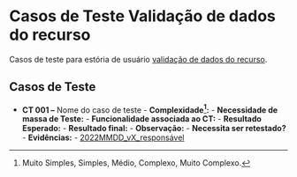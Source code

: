 # Casos de Teste Validação de dados do recurso

Casos de teste para estória de usuário [validação de dados do recurso](../../estorias_de_usuarios/05_validacao_de_dados_do_recurso).

## Casos de Teste

- **CT 001 –** Nome do caso de teste
      - **Complexidade[^¹]:**
      - **Necessidade de massa de Teste:**
      - **Funcionalidade associada ao CT:**
      - **Resultado Esperado:**
      - **Resultado final:**
      - **Observação:**
      - **Necessita ser retestado?**
      - **Evidências:**
        - [2022MMDD_vX_responsável]()

[^¹]: Muito Simples, Simples, Médio, Complexo, Muito Complexo.